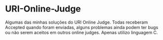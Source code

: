 # URI-Online-Judge
Algumas das minhas soluções do URI Online Judge. 
Todas receberam Accepted quando foram enviadas, alguns problemas ainda podem ter bugs ou não serem aceitos em outros online judges. 
Apenas utilizo linguagem C.
